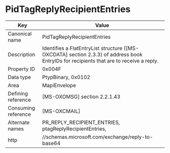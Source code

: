 # PidTagReplyRecipientEntries

| Key | Value |
|---|---|
| Canonical name | PidTagReplyRecipientEntries |
| Description | Identifies a FlatEntryList structure ([MS-OXCDATA] section 2.3.3) of address book EntryIDs for recipients that are to receive a reply. |
| Property ID | 0x004F |
| Data type | PtypBinary, 0x0102 |
| Area | MapiEnvelope |
| Defining reference | [MS-OXOMSG] section 2.2.1.43 |
| Consuming reference | [MS-OXCMAIL] |
| Alternate names | PR_REPLY_RECIPIENT_ENTRIES, ptagReplyRecipientEntries, |
| http | //schemas.microsoft.com/exchange/reply-to-base64 |
